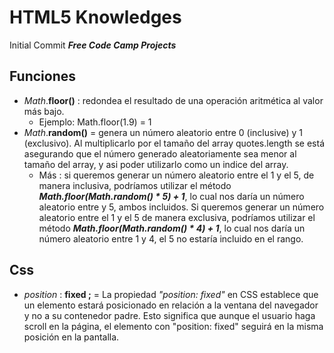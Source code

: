 # HTML5 Knowledges
Initial Commit **_Free Code Camp Projects_**

## Funciones

* _Math_.**floor()** : redondea el resultado de una operación aritmética al valor más bajo.
    * Ejemplo: Math.floor(1.9) = 1
* _Math_.**random()** = genera un número aleatorio entre 0 (inclusive) y 1 (exclusivo). Al multiplicarlo por el tamaño del array quotes.length se está asegurando que el número generado aleatoriamente sea menor al tamaño del array, y asi poder utilizarlo como un indice del array.
    * Más : si queremos generar un número aleatorio entre el 1 y el 5, de manera inclusiva, podríamos utilizar el método **_Math.floor(Math.random() * 5) + 1_**, lo cual nos daría un número aleatorio entre y 5, ambos incluidos. Si queremos generar un número aleatorio entre el 1 y el 5 de manera exclusiva, podríamos utilizar el método **_Math.floor(Math.random() * 4) + 1_**, lo cual nos daría un número aleatorio entre 1 y 4, el 5 no estaría incluido en el rango.
## Css
* _position_ : **fixed ;** = La propiedad _"position: fixed"_ en CSS establece que un elemento estará posicionado en relación a la ventana del navegador y no a su contenedor padre. Esto significa que aunque el usuario haga scroll en la página, el elemento con "position: fixed" seguirá en la misma posición en la pantalla.